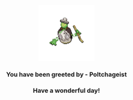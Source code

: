 <p align="center">
    <img src="https://raw.githubusercontent.com/PokeAPI/sprites/master/sprites/pokemon/1012.png" width="150" height="150">
</p>
<h3 align="center">You have been greeted by - <b>Poltchageist</b></h3>
<h3 align="center">Have a wonderful day!</h3>

